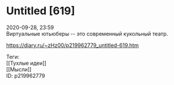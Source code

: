 Untitled [619]
===============

   
 2020-09-28, 23:59   
  Виртуальные ютьюберы -- это современный кукольный театр.   
    
 <https://diary.ru/~zHz00/p219962779_untitled-619.htm>   
   
 Теги:   
 [[Тухлые идеи]]   
 [[Мысли]]   
 ID: p219962779